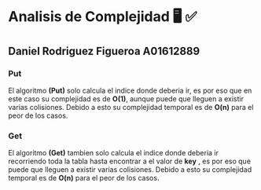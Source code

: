 # Analisis de Complejidad 🖥️ ✅

## Daniel Rodriguez Figueroa   A01612889

### Put
El algoritmo **(Put)** solo calcula el indice donde deberia ir, es por eso que en este caso su complejidad es de **O(1)**, aunque puede que lleguen a existir varias colisiones.
Debido a esto su complejidad temporal es de **O(n)** para el peor de los casos.

### Get
El algoritmo **(Get)** tambien solo calcula el indice donde deberia ir recorriendo toda la tabla hasta encontrar a el valor de **key** , es por eso que puede que lleguen a existir varias colisiones.
Debido a esto su complejidad temporal es de **O(n)** para el peor de los casos.
